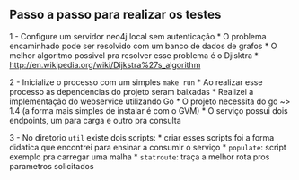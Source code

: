 ## Passo a passo para realizar os testes

1 - Configure um servidor neo4j local sem autenticação
	* O problema encaminhado pode ser resolvido com um banco de dados de grafos
	* O melhor algoritmo possivel pra resolver esse problema é o Djisktra
	* http://en.wikipedia.org/wiki/Dijkstra%27s_algorithm

2 - Inicialize o processo com um simples `make run` 
	* Ao realizar esse processo as dependencias do projeto seram baixadas
	* Realizei a implementação do webservice utilizando Go
	* O projeto necessita do go ~> 1.4 (a forma mais simples de instalar é com o GVM)
	* O serviço possui dois endpoints, um para carga e outro pra consulta

3 - No diretorio `util` existe dois scripts:
	* criar esses scripts foi a forma didatica que encontrei para ensinar a consumir o serviço
	* `populate`: script exemplo pra carregar uma malha
	* `statroute`: traça a melhor rota pros parametros solicitados 
